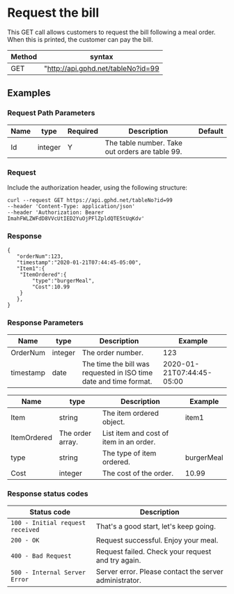 # Request the bill

This GET call allows customers to request the bill following a meal order. When this is printed, the customer can pay the bill. 

Method | syntax
----- | ----------
GET | "http://api.gphd.net/tableNo?id=99

## Examples

### Request Path Parameters

Name | type | Required | Description | Default 
---- | ----- | ----- | -------------------- | ---
Id | integer | Y |  The table number. Take out orders are table 99. |

### Request

Include the authorization header, using the following structure:

```
curl --request GET https://api.gphd.net/tableNo?id=99
--header 'Content-Type: application/json'
--header 'Authorization: Bearer ImahFWLZWFdD8VVcUtIED2YuOjPFlZpldQTE5tUqKdv'
```

### Response

```
{
   "orderNum":123,
   "timestamp":"2020-01-21T07:44:45-05:00",
   "Item1":{
  	"ItemOrdered":{
     	"type":"burgerMeal",
     	"Cost":10.99
  	}
   },
}
```

### Response Parameters

Name | type | Description | Example 
---- | ----- | ----- | --------------------
OrderNum | integer | The order number. |  123
timestamp | date  | The time the bill was requested in ISO time date and time format. | 2020-01-21T07:44:45-05:00

Name | type | Description | Example 
---- | ----- | ----- | --------------------
Item | string | The item ordered object. | item1
ItemOrdered | The order array. | List item and cost of item in an order.
type | string |The type of item ordered. | burgerMeal
Cost | integer | The cost of the order. | 10.99

### Response status codes

| Status code |  Description          |
|-------------|----------------------|
| `100 - Initial request received` | That's a good start, let's keep going. |
| `200 - OK` | Request successful. Enjoy your meal. |
| `400 - Bad Request`       | Request failed. Check your request and try again. |
| `500 - Internal Server Error`  | Server error. Please contact the server administrator.  |
